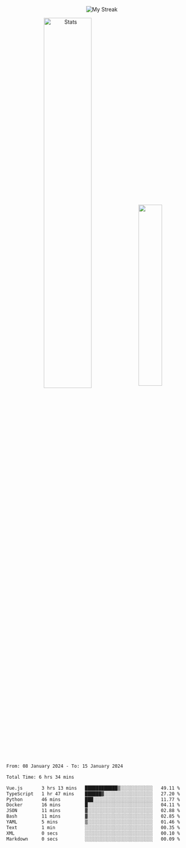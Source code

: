 <p align="center">
<picture>
  <source media="(prefers-color-scheme: dark)" srcset="http://github-readme-streak-stats.herokuapp.com?user=semolik&theme=dark&hide_border=true&background=DD272700">
  <img alt="My Streak" src="http://github-readme-streak-stats.herokuapp.com?user=semolik&hide_border=true">
</picture>
</p>
<div align="center">
  <picture>
    <source media="(prefers-color-scheme: dark)" srcset="https://github-readme-stats.vercel.app/api?username=semolik&show_icons=true&bg_color=DD272700&hide_border=true&theme=dark">
        <img alt="Stats" src="https://github-readme-stats.vercel.app/api?username=semolik&show_icons=true&bg_color=DD272700&hide_border=true" width="50%" >
  </picture>
  <sup>
  <picture>
  <source media="(prefers-color-scheme: dark)" srcset="https://github-readme-stats.vercel.app/api/top-langs/?username=semolik&layout=compact&hide_border=true&bg_color=DD272700&theme=dark">
  <img src="https://github-readme-stats.vercel.app/api/top-langs/?username=semolik&layout=compact&hide_border=true" width="35%" />
  </picture>
  </sup>
</div>
<!--START_SECTION:waka-->

```txt
From: 08 January 2024 - To: 15 January 2024

Total Time: 6 hrs 34 mins

Vue.js       3 hrs 13 mins   ████████████▒░░░░░░░░░░░░   49.11 %
TypeScript   1 hr 47 mins    ██████▓░░░░░░░░░░░░░░░░░░   27.20 %
Python       46 mins         ███░░░░░░░░░░░░░░░░░░░░░░   11.77 %
Docker       16 mins         █░░░░░░░░░░░░░░░░░░░░░░░░   04.11 %
JSON         11 mins         ▓░░░░░░░░░░░░░░░░░░░░░░░░   02.88 %
Bash         11 mins         ▓░░░░░░░░░░░░░░░░░░░░░░░░   02.85 %
YAML         5 mins          ▒░░░░░░░░░░░░░░░░░░░░░░░░   01.46 %
Text         1 min           ░░░░░░░░░░░░░░░░░░░░░░░░░   00.35 %
XML          0 secs          ░░░░░░░░░░░░░░░░░░░░░░░░░   00.10 %
Markdown     0 secs          ░░░░░░░░░░░░░░░░░░░░░░░░░   00.09 %
```

<!--END_SECTION:waka-->

